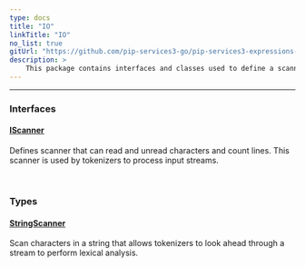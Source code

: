 ```yaml
---
type: docs
title: "IO"
linkTitle: "IO"
no_list: true
gitUrl: "https://github.com/pip-services3-go/pip-services3-expressions-go"
description: >
    This package contains interfaces and classes used to define a scanner.
---
```

---
<div class="module-body"> 

### Interfaces

#### [IScanner](iscanner)
Defines scanner that can read and unread characters and count lines. This scanner is used by tokenizers to process input streams.

<br>

### Types

#### [StringScanner](string_scanner)
Scan characters in a string that allows tokenizers to look ahead through a stream to perform lexical analysis.

</div>

